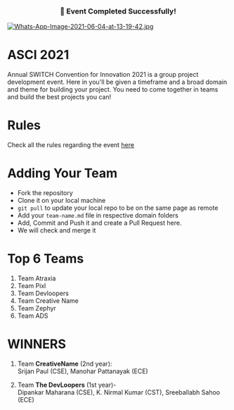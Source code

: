 <h3 align="center">
    🎉 Event Completed Successfully!
</h3>

[![Whats-App-Image-2021-06-04-at-13-19-42.jpg](https://i.postimg.cc/pTtcqV3y/Whats-App-Image-2021-06-04-at-13-19-42.jpg)](https://postimg.cc/xktPdQfS)
# ASCI 2021
Annual SWITCH Convention for Innovation 2021 is a group project development event. Here in you'll be given a timeframe and a broad domain and theme for building your project. You need to come together in teams and build the best projects you can!

# Rules
Check all the rules regarding the event [here](rules.md)

# Adding Your Team
- Fork the repository
- Clone it on your local machine
- `git pull` to update your local repo to be on the same page as remote
- Add your `team-name.md` file in respective domain folders
- Add, Commit and Push it and create a Pull Request here.
- We will check and merge it

# Top 6 Teams

1. Team Atraxia
2. Team Pixl
3. Team Devloopers
4. Team Creative Name
5. Team Zephyr
6. Team ADS
 
# WINNERS
1. Team <strong>CreativeName</strong> (2nd year): <br>
Srijan Paul (CSE), 
Manohar Pattanayak (ECE)

2. Team <strong>The DevLoopers</strong> (1st year)- <br>
Dipankar Maharana (CSE),
K. Nirmal Kumar (CST),
Sreeballabh Sahoo (ECE)
